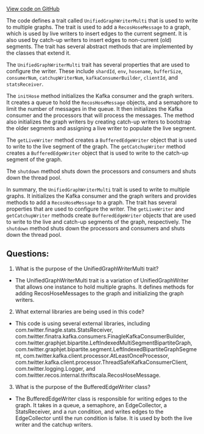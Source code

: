 [View code on GitHub](https://github.com/misbahsy/the-algorithm/src/scala/com/twitter/recos/hose/common/UnifiedGraphWriterMulti.scala)

The code defines a trait called `UnifiedGraphWriterMulti` that is used to write to multiple graphs. The trait is used to add a `RecosHoseMessage` to a graph, which is used by live writers to insert edges to the current segment. It is also used by catch-up writers to insert edges to non-current (old) segments. The trait has several abstract methods that are implemented by the classes that extend it. 

The `UnifiedGraphWriterMulti` trait has several properties that are used to configure the writer. These include `shardId`, `env`, `hosename`, `bufferSize`, `consumerNum`, `catchupWriterNum`, `kafkaConsumerBuilder`, `clientId`, and `statsReceiver`. 

The `initHose` method initializes the Kafka consumer and the graph writers. It creates a queue to hold the `RecosHoseMessage` objects, and a semaphore to limit the number of messages in the queue. It then initializes the Kafka consumer and the processors that will process the messages. The method also initializes the graph writers by creating catch-up writers to bootstrap the older segments and assigning a live writer to populate the live segment. 

The `getLiveWriter` method creates a `BufferedEdgeWriter` object that is used to write to the live segment of the graph. The `getCatchupWriter` method creates a `BufferedEdgeWriter` object that is used to write to the catch-up segment of the graph. 

The `shutdown` method shuts down the processors and consumers and shuts down the thread pool. 

In summary, the `UnifiedGraphWriterMulti` trait is used to write to multiple graphs. It initializes the Kafka consumer and the graph writers and provides methods to add a `RecosHoseMessage` to a graph. The trait has several properties that are used to configure the writer. The `getLiveWriter` and `getCatchupWriter` methods create `BufferedEdgeWriter` objects that are used to write to the live and catch-up segments of the graph, respectively. The `shutdown` method shuts down the processors and consumers and shuts down the thread pool.
## Questions: 
 1. What is the purpose of the UnifiedGraphWriterMulti trait?
- The UnifiedGraphWriterMulti trait is a variation of UnifiedGraphWriter that allows one instance to hold multiple graphs. It defines methods for adding RecosHoseMessages to the graph and initializing the graph writers.

2. What external libraries are being used in this code?
- This code is using several external libraries, including com.twitter.finagle.stats.StatsReceiver, com.twitter.finatra.kafka.consumers.FinagleKafkaConsumerBuilder, com.twitter.graphjet.bipartite.LeftIndexedMultiSegmentBipartiteGraph, com.twitter.graphjet.bipartite.segment.LeftIndexedBipartiteGraphSegment, com.twitter.kafka.client.processor.AtLeastOnceProcessor, com.twitter.kafka.client.processor.ThreadSafeKafkaConsumerClient, com.twitter.logging.Logger, and com.twitter.recos.internal.thriftscala.RecosHoseMessage.

3. What is the purpose of the BufferedEdgeWriter class?
- The BufferedEdgeWriter class is responsible for writing edges to the graph. It takes in a queue, a semaphore, an EdgeCollector, a StatsReceiver, and a run condition, and writes edges to the EdgeCollector until the run condition is false. It is used by both the live writer and the catchup writers.